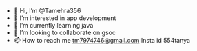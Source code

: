 - 👋 Hi, I’m @Tamehra356
- 👀 I’m interested in app development 
- 🌱 I’m currently learning java
- 💞️ I’m looking to collaborate on gsoc
- 📫 How to reach me tm7974746@gmail.com
Insta id 554tanya

<!---
Tamehra356/Tamehra356 is a ✨ special ✨ repository because its `README.md` (this file) appears on your GitHub profile.
You can click the Preview link to take a look at your changes.
--->
